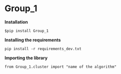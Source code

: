 # Group_1

**Installation**

`$pip install Group_1`

**Installing the requirements**

`pip install -r requirements_dev.txt`

**Importing the library**

`from Group_1.cluster import "name of the algorithm"`

